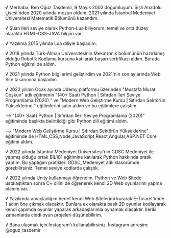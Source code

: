 √ Merhaba, Ben Oğuz Taşdemir, 9 Mayıs 2002 doğumluyum. Şişli Anadolu Lisesi'nden 2020 yılında mezun oldum. 2021 yılında İstanbul Medeniyet Üniversitesi Matematik Bölümünü kazandım.


√ Şuan ileri seviye olarak Python-Lua biliyorum, temel ve orta düzey olarakta HTML-CSS-JAVA bilgim var.


√ Yazılıma 2015 yılında Lua diliyle başladım. 


√ 2018 yılında Türk-Alman Üniversitesinin Mekatronik bölümünün hazırlamış olduğu Robotik Kodlama kursuna katılarak başarı sertifikası aldım. Burada Python eğitimi de aldım.

√ 2021 yılında Python bilgilerimi geliştirdim ve 2021'nin son aylarında Web Site tasarımına başladım.


√ 2022 yılının Ocak ayında Udemy platformu üzerinden "Mustafa Murat Coşkun" adlı eğitmenin "(40+ Saat) Python | Sıfırdan İleri Seviye Programlama (2020)
" ve "Modern Web Geliştirme Kursu | Sıfırdan Sektörün Yükseklerine
" eğitimlerini satın aldım ve bu eğitimlere çalıştım.

  --> "(40+ Saat) Python | Sıfırdan İleri Seviye Programlama (2020)" eğitiminde başlıkta belirtildiği gibi Python dili eğitimi aldım.
  
  --> "Modern Web Geliştirme Kursu | Sıfırdan Sektörün Yükseklerine" eğitiminde de HTML,CSS,Node,JavaScript,React,Angular,ASP.NET Core eğitimi aldım.


√ 2022 yılında İstanbul Medeniyet Üniversitesi'nin GDSC Medeniyet ile yapmış olduğu ortak BIL101 eğitimine katılarak Python hakkında pratik yaptım. Bu yaptığım pratikleri GDSC_Medeniyet adlı klasörümde görebilirsiniz. Temel seviye kodlarda çalıştık.


√ 2022 yılında Unity kullanmayı öğrendim. Python ve Web Sitede ustalaştıktan sonra C+ dilini de öğrenerek kendi 2D Web oyunlarımı yapma planım var. 


√ Yazılımda amaçladığım hedef kendi Web Sitelerimi kurarak E-Ticaret'imde 1 adım öne çıkmak olacaktır. Bunlara ek olarakta basit 2D oyunlar kodlayarak kendi çapımda oyunlar yaparak arkadaşlarımla oynamak olacaktır. İleriki zamanlarda ciddi oyun projeleri düşünebilirim.


√ Bana ulaşmak için İnstagram'ı kullanabilirsiniz. İnstagram adresim: @oguz_tasdemir
